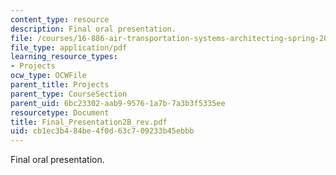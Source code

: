 ```yaml
---
content_type: resource
description: Final oral presentation.
file: /courses/16-886-air-transportation-systems-architecting-spring-2004/cb1ec3b484be4f0d63c709233b45ebbb_Final_Presentation2B_rev.pdf
file_type: application/pdf
learning_resource_types:
- Projects
ocw_type: OCWFile
parent_title: Projects
parent_type: CourseSection
parent_uid: 6bc23302-aab9-9576-1a7b-7a3b3f5335ee
resourcetype: Document
title: Final_Presentation2B_rev.pdf
uid: cb1ec3b4-84be-4f0d-63c7-09233b45ebbb
---
```

Final oral presentation.

